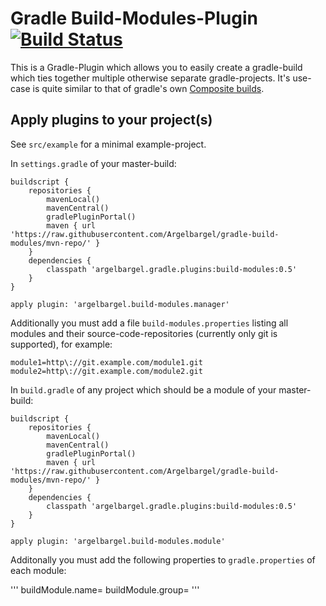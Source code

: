 # Gradle Build-Modules-Plugin [![Build Status](https://travis-ci.org/Argelbargel/gradle-build-modules.svg?branch=master)](https://travis-ci.org/Argelbargel/gradle-build-modules)

This is a Gradle-Plugin which allows you to easily create a gradle-build which ties together multiple otherwise separate 
gradle-projects. It's use-case is quite similar to that of gradle's own [Composite builds](https://docs.gradle.org/current/userguide/composite_builds.html).


## Apply plugins to your project(s)

See `src/example` for a minimal example-project.

In `settings.gradle` of your master-build:
```
buildscript {
    repositories {
        mavenLocal()
        mavenCentral()
        gradlePluginPortal()
        maven { url 'https://raw.githubusercontent.com/Argelbargel/gradle-build-modules/mvn-repo/' }
    }
    dependencies {
        classpath 'argelbargel.gradle.plugins:build-modules:0.5'
    }
}

apply plugin: 'argelbargel.build-modules.manager'
``` 


Additionally you must add a file `build-modules.properties` listing all modules and their source-code-repositories (currently only git is supported), for example:
```
module1=http\://git.example.com/module1.git
module2=http\://git.example.com/module2.git
```


In `build.gradle` of any project which should be a module of your master-build:
``` 
buildscript {
    repositories {
        mavenLocal()
        mavenCentral()
        gradlePluginPortal()
        maven { url 'https://raw.githubusercontent.com/Argelbargel/gradle-build-modules/mvn-repo/' }
    }
    dependencies {
        classpath 'argelbargel.gradle.plugins:build-modules:0.5'
    }
}

apply plugin: 'argelbargel.build-modules.module'
```

Additonally you must add the following properties to `gradle.properties` of each module:

'''
buildModule.name=<module-name>
buildModule.group=<module-group>
'''